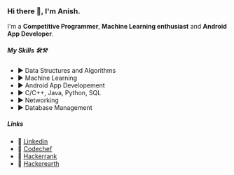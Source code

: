 ### Hi there 👋, I'm Anish.

<!--
**Arsator/Arsator** is a ✨ _special_ ✨ repository because its `README.md` (this file) appears on your GitHub profile.

Here are some ideas to get you started:

- 🔭 I’m currently working on ...
- 🌱 I’m currently learning ...
- 👯 I’m looking to collaborate on ...
- 🤔 I’m looking for help with ...
- 💬 Ask me about ...
- 📫 How to reach me: ...
- 😄 Pronouns: ...
- ⚡ Fun fact: ...
-->
I'm a **Competitive Programmer**, **Machine Learning enthusiast** and **Android App Developer**. 

##### My Skills 🛠⚒

* ▶ Data Structures and Algorithms
* ▶ Machine Learning
* ▶ Android App Developement
* ▶ C/C++, Java, Python, SQL
* ▶ Networking
* ▶ Database Management

##### Links

* 🧲 [Linkedin](https://www.linkedin.com/in/anish-kumar-jha-601361170/ "View Profile")
* 🧲 [Codechef](https://www.codechef.com/users/anish_kr_jha "View Profile")
* 🧲 [Hackerrank](https://www.hackerrank.com/Anish_Kumar_Jha "View Profile")
* 🧲 [Hackerearth](https://www.hackerearth.com/@anish314 "View Profile")
